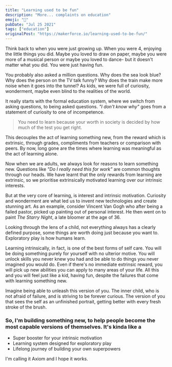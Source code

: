 ```yaml
---
title: "Learning used to be fun"
description: "More... complaints on education"
emoji: "🧠"
pubDate: "Jul 25 2021"
tags: ["education"]
originalPost: "https://makerforce.io/learning-used-to-be-fun/"
---
```


Think back to when you were just growing up. When you were 4, enjoying the little things you did. Maybe you loved to draw on paper, maybe you were more of a musical person or maybe you loved to dance- but it doesn't matter what you did. You were just having fun.

You probably also asked a million questions. Why does the sea look blue? Why does the person on the TV talk funny? Why does the train make more noise when it goes into the tunnel? As kids, we were full of curiosity, wonderment, maybe even blind to the realities of the world.

It really starts with the formal education system, where we switch from asking questions, to being asked questions. _"I don't know why"_ goes from a statement of curiosity to one of incompetence.

> You need to learn because your worth in society is decided by how much of the test you get right.

This decouples the act of learning something new, from the reward which is extrinsic, through grades, compliments from teachers or comparison with peers. By now, long gone are the times where learning was meaningful as the act of learning alone.

Now when we are adults, we always look for reasons to learn something new. Questions like _"Do I really need this for work"_ are common thoughts through our heads. We have learnt that the only rewards from learning are extrinsic, so we prioritise extrinsically motivated learning over our intrinsic interests.

But at the very core of learning, is interest and intrinsic motivation. Curiosity and wonderment are what led us to invent new technologies and create stunning art. As an example, consider Vincent Van Gogh who after being a failed pastor, picked up painting out of personal interest. He then went on to paint _The Starry Night_, a late bloomer at the age of 36.

Looking through the lens of a child, not everything always has a clearly defined purpose, some things are worth doing just because you want to. Exploratory play is how humans learn.

Learning intrinsically, in fact, is one of the best forms of self care. You will be doing something purely for yourself with no ulterior motive. You will unlock skills you never knew you had and be able to do things you never imagined you would do. Even if there's no immediate extrinsic reward, you will pick up new abilities you can apply to many areas of your life. All this and you will feel just like a kid, having fun, despite the failures that come with learning something new.

Imagine being able to unleash this version of you. The inner child, who is not afraid of failure, and is striving to be forever curious. The version of you that sees the self as an unfinished portrait, getting better with every fresh stroke of the brush.

### So, I'm building something new, to help people become the most capable versions of themselves. It's kinda like a

- Super booster for your intrinsic motivation
- Learning system designed for exploratory play
- Lifelong journey of building your own superpowers

I'm calling it Axiom and I hope it works.
